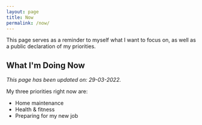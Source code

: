 ```yaml
---
layout: page
title: Now
permalink: /now/
---
```


This page serves as a reminder to myself what I want to focus on, as well as a public declaration of my priorities.

## What I'm Doing Now

*This page has been updated on: 29-03-2022.*

My three priorities right now are:

- Home maintenance
- Health & fitness
- Preparing for my new job
